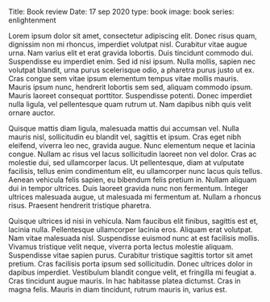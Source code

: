 Title: Book review
Date: 17 sep 2020
type: book
image: book
series: enlightenment 

Lorem ipsum dolor sit amet, consectetur adipiscing elit. Donec risus quam, dignissim non mi rhoncus, imperdiet volutpat nisl. Curabitur vitae augue urna. Nam varius elit et erat gravida lobortis. Duis tincidunt commodo dui. Suspendisse eu imperdiet enim. Sed id nisi ipsum. Nulla mollis, sapien nec volutpat blandit, urna purus scelerisque odio, a pharetra purus justo ut ex. Cras congue sem vitae ipsum elementum tempus vitae mollis mauris. Mauris ipsum nunc, hendrerit lobortis sem sed, aliquam commodo ipsum. Mauris laoreet consequat porttitor. Suspendisse potenti. Donec imperdiet nulla ligula, vel pellentesque quam rutrum ut. Nam dapibus nibh quis velit ornare auctor.

Quisque mattis diam ligula, malesuada mattis dui accumsan vel. Nulla mauris nisl, sollicitudin eu blandit vel, sagittis et ipsum. Cras eget nibh eleifend, viverra leo nec, gravida augue. Nunc elementum neque et lacinia congue. Nullam ac risus vel lacus sollicitudin laoreet non vel dolor. Cras ac molestie dui, sed ullamcorper lacus. Ut pellentesque, diam at vulputate facilisis, tellus enim condimentum elit, eu ullamcorper nunc lacus quis tellus. Aenean vehicula felis sapien, eu bibendum felis pretium in. Nullam aliquam dui in tempor ultrices. Duis laoreet gravida nunc non fermentum. Integer ultrices malesuada augue, ut malesuada mi fermentum at. Nullam a rhoncus risus. Praesent hendrerit tristique pharetra.

Quisque ultrices id nisi in vehicula. Nam faucibus elit finibus, sagittis est et, lacinia nulla. Pellentesque ullamcorper lacinia eros. Aliquam erat volutpat. Nam vitae malesuada nisl. Suspendisse euismod nunc at est facilisis mollis. Vivamus tristique velit neque, viverra porta lectus molestie aliquam. Suspendisse vitae sapien purus. Curabitur tristique sagittis tortor sit amet pretium. Cras facilisis porta ipsum sed sollicitudin. Donec ultrices dolor in dapibus imperdiet. Vestibulum blandit congue velit, et fringilla mi feugiat a. Cras tincidunt augue mauris. In hac habitasse platea dictumst. Cras in magna felis. Mauris in diam tincidunt, rutrum mauris in, varius est.

